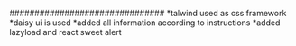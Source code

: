 ###############################
*talwind used as css framework
*daisy ui is used
*added all information according to instructions
*added lazyload and react sweet alert